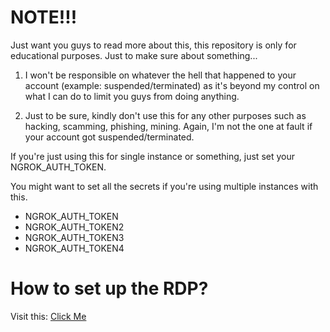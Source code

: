 # NOTE!!!

Just want you guys to read more about this, this repository is only for educational purposes. Just to make sure about something...

1. I won't be responsible on whatever the hell that happened to your account (example: suspended/terminated) as it's beyond my control on what I can do to limit you guys from doing anything.

2. Just to be sure, kindly don't use this for any other purposes such as hacking, scamming, phishing, mining. Again, I'm not the one at fault if your account got suspended/terminated.

If you're just using this for single instance or something, just set your NGROK_AUTH_TOKEN.

You might want to set all the secrets if you're using multiple instances with this.
- NGROK_AUTH_TOKEN
- NGROK_AUTH_TOKEN2
- NGROK_AUTH_TOKEN3
- NGROK_AUTH_TOKEN4

# How to set up the RDP?
Visit this: [Click Me](https://github.com/Cydaaa/WindowsRDP/wiki/Setting-up-RDP-and-connecting...)
